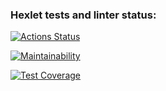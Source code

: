 ### Hexlet tests and linter status:
[![Actions Status](https://github.com/EdZev/frontend-project-lvl3/workflows/hexlet-check/badge.svg)](https://github.com/EdZev/frontend-project-lvl3/actions)

[![Maintainability](https://api.codeclimate.com/v1/badges/5c28ec6569669165276b/maintainability)](https://codeclimate.com/github/EdZev/frontend-project-lvl3/maintainability)

[![Test Coverage](https://api.codeclimate.com/v1/badges/5c28ec6569669165276b/test_coverage)](https://codeclimate.com/github/EdZev/frontend-project-lvl3/test_coverage)